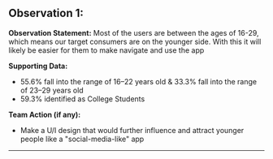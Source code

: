 ## Observation 1:
**Observation Statement:**
Most of the users are between the ages of 16-29, which means our target consumers are on the younger side. With this it will likely be easier
for them to make navigate and use the app

**Supporting Data:**
- 55.6% fall into the range of 16–22 years old & 33.3% fall into the range of 23–29 years old  
- 59.3% identified as College Students

**Team Action (if any):**
- Make a U/I design that would further influence and attract younger people like a "social-media-like" app
---
